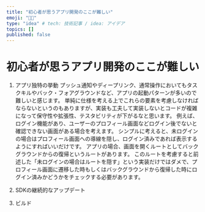 ```yaml
---
title: "初心者が思うアプリ開発のここが難しい"
emoji: "🧑‍💻"
type: "idea" # tech: 技術記事 / idea: アイデア
topics: []
published: false
---
```


# 初心者が思うアプリ開発のここが難しい
1. アプリ独特の挙動
プッシュ通知やディープリンク、通常操作においてもタスクキルやバック・フォアグラウンドなど、アプリの起動パターンが多いので難しいと感じます。
単純に仕様を考える上でこれらの要素を考慮しなければならないというのもありますが、実装も工夫して実装しないとコードが複雑になって保守性や拡張性、テスタビリティが下がるなと思います。
例えば、ログイン機能があり、ユーザーのプロフィール画面などログイン後でないと確認できない画面がある場合を考えます。
シンプルに考えると、未ログインの場合はプロフィール画面への導線を隠し、ログイン済みであれば表示するようにすればいいだけです。
アプリの場合、画面を開くルートとしてバックグラウンドからの復帰というルートがあります。
このルートを考慮すると前述した「未ログインの場合はルートを隠す」という実装だけではダメで、プロフィール画面に遷移した時もしくはバックグラウンドから復帰した時にログイン済みかどうかをチェックする必要があります。

3. SDKの継続的なアップデート
4. ビルド
